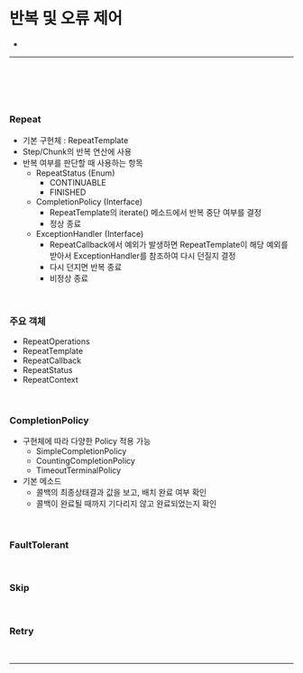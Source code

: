 # 반복 및 오류 제어
> 
*

<hr>
<br>

## 
#### 

<br> 

### Repeat
* 기본 구현체 : RepeatTemplate
* Step/Chunk의 반복 연산에 사용
* 반복 여부를 판단할 때 사용하는 항목
  * RepeatStatus (Enum)
    * CONTINUABLE
    * FINISHED
  * CompletionPolicy (Interface)
    * RepeatTemplate의 iterate() 메소드에서 반복 중단 여부를 결정
    * 정상 종료
  * ExceptionHandler (Interface)
    * RepeatCallback에서 예외가 발생하면 RepeatTemplate이 해당 예외를 받아서 ExceptionHandler를 참조하여 다시 던질지 결정
    * 다시 던지면 반복 종료
    * 비정상 종료

<br>

### 주요 객체
* RepeatOperations
* RepeatTemplate
* RepeatCallback
* RepeatStatus
* RepeatContext

<br>

### CompletionPolicy
* 구현체에 따라 다양한 Policy 적용 가능
  * SimpleCompletionPolicy
  * CountingCompletionPolicy
  * TimeoutTerminalPolicy
* 기본 메소드
  * 콜백의 최종상태결과 값을 보고, 배치 완료 여부 확인
  * 콜백이 완료될 때까지 기다리지 않고 완료되었는지 확인

<br>

### FaultTolerant

<br>

### Skip

<br>

### Retry

<br>
<hr>
<br>

